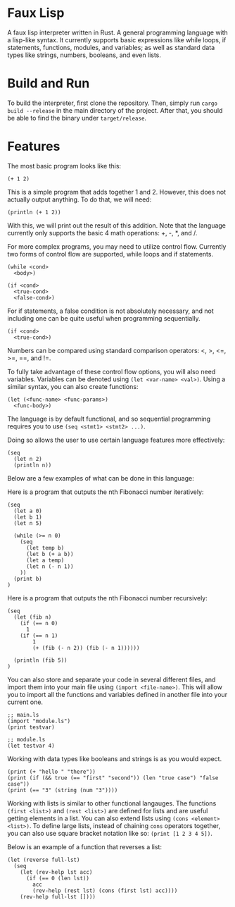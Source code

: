 # Faux Lisp 

A faux lisp interpreter written in Rust. A general programming language with a lisp-like syntax. It currently supports basic expressions like while loops, if statements, functions, modules, and variables; as well as standard data types like strings, numbers, booleans, and even lists.

# Build and Run
 To build the interpreter, first clone the repository. Then, simply run `cargo build --release` in the main directory of the project. After that, you should be able to find the binary under `target/release`.

# Features
The most basic program looks like this:
```
(+ 1 2)
```
This is a simple program that adds together 1 and 2. However, this does not actually output anything. To do that, we will need:
```
(println (+ 1 2))
```
With this, we will print out the result of this addition. Note that the language currently only supports the basic 4 math operations: +, -, \*, and /.

For more complex programs, you may need to utilize control flow. Currently two forms of control flow are supported, while loops and if statements.
```
(while <cond> 
  <body>)
```

```
(if <cond>
  <true-cond>
  <false-cond>)
```

For if statements, a false condition is not absolutely necessary, and not including one can be quite useful when programming sequentially.
```
(if <cond>
  <true-cond>)
```

Numbers can be compared using standard comparison operators: <, >, <=, >=, ==, and !=.

To fully take advantage of these control flow options, you will also need variables. Variables can be denoted using `(let <var-name> <val>)`. Using a similar syntax, you can also create functions:
```
(let (<func-name> <func-params>)
  <func-body>)
```

The language is by default functional, and so sequential programming requires you to use `(seq <stmt1> <stmt2> ...)`. 

Doing so allows the user to use certain language features more effectively:
```
(seq
  (let n 2)
  (println n))
```

Below are a few examples of what can be done in this language:

Here is a program that outputs the nth Fibonacci number iteratively:
```
(seq
  (let a 0)
  (let b 1)
  (let n 5)

  (while (>= n 0)
    (seq
      (let temp b)
      (let b (+ a b))
      (let a temp)
      (let n (- n 1))
    ))
  (print b)
)
```

Here is a program that outputs the nth Fibonacci number recursively:
```
(seq
  (let (fib n)
    (if (== n 0)
      1
    (if (== n 1)
        1
        (+ (fib (- n 2)) (fib (- n 1))))))

  (println (fib 5))
)
```

You can also store and separate your code in several different files, and import them into your main file using `(import <file-name>)`. This will allow you to import all the functions and variables defined in another file into your current one.
```
;; main.ls
(import "module.ls")
(print testvar)
```

```
;; module.ls
(let testvar 4)
```

Working with data types like booleans and strings is as you would expect.
```
(print (+ "hello " "there"))
(print (if (&& true (== "first" "second")) (len "true case") "false case"))
(print (== "3" (string (num "3"))))
```

Working with lists is similar to other functional langauges. The functions `(first <list>)` and `(rest <list>)` are defined for lists and are useful getting elements in a list. You can also extend lists using `(cons <element> <list>)`. To define large lists, instead of chaining `cons` operators together, you can also use square bracket notation like so: `(print [1 2 3 4 5])`.

Below is an example of a function that reverses a list:
```
(let (reverse full-lst)
  (seq
    (let (rev-help lst acc)
      (if (== 0 (len lst))
        acc
        (rev-help (rest lst) (cons (first lst) acc))))
    (rev-help full-lst [])))
```
